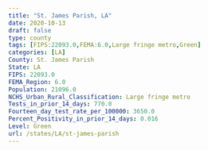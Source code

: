 ```yaml
---
title: "St. James Parish, LA"
date: 2020-10-13
draft: false
type: county
tags: [FIPS:22093.0,FEMA:6.0,Large fringe metro,Green]
categories: [LA]
County: St. James Parish
State: LA
FIPS: 22093.0
FEMA_Region: 6.0
Population: 21096.0
NCHS_Urban_Rural_Classification: Large fringe metro
Tests_in_prior_14_days: 770.0
Fourteen_day_test_rate_per_100000: 3650.0
Percent_Positivity_in_prior_14_days: 0.016
Level: Green
url: /states/LA/st-james-parish
---
```



